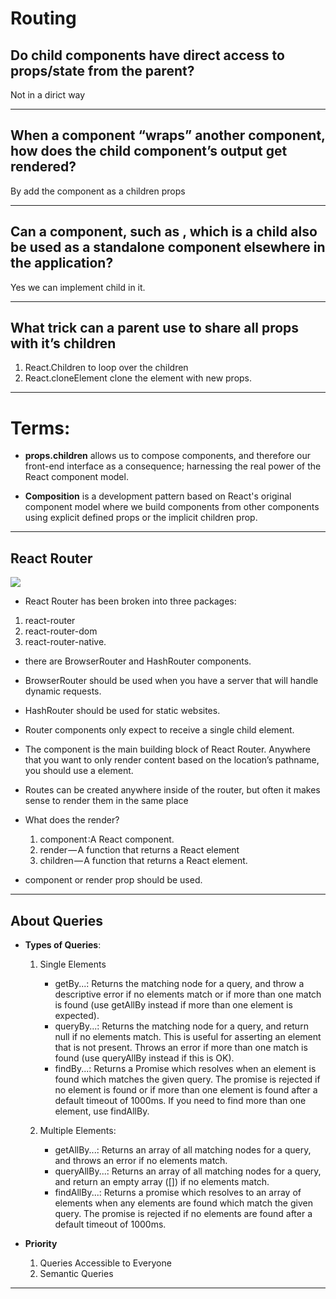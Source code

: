 # Routing

## Do child components have direct access to props/state from the parent?

Not in a dirict way 

_______________________

## When a component “wraps” another component, how does the child component’s output get rendered?

By add the component as a children props

___________________

## Can a component, such as <Content />, which is a child also be used as a standalone component elsewhere in the application?

Yes we can implement child in it.

_______________________

## What trick can a parent use to share all props with it’s children

1. React.Children to loop over the children 
2. React.cloneElement clone the element with new props.
______________________

# Terms:
* **props.children** allows us to compose components, and therefore our front-end interface as a consequence; harnessing the real power of the React component model.

* **Composition** is a development pattern based on React's original component model where we build components from other components using explicit defined props or the implicit children prop.

_______________________
## React Router

![](https://miro.medium.com/max/1200/1*TKvlTeNqtkp1s-eVB5Hrvg@2x.png)

* React Router has been broken into three packages: 

1. react-router
2. react-router-dom
3. react-router-native.

*  there are BrowserRouter and HashRouter components.

* BrowserRouter should be used when you have a server that will handle dynamic requests.

* HashRouter should be used for static websites.

* Router components only expect to receive a single child element. 

* The <Route> component is the main building block of React Router. Anywhere that you want to only render content based on the location’s pathname, you should use a <Route> element.

* Routes can be created anywhere inside of the router, but often it makes sense to render them in the same place

* What does the <Route> render?
    1. component :A React component.
    2. render — A function that returns a React element
    3. children — A function that returns a React element. 

* component or render prop should be used.

___________________________

## About Queries

* **Types of Queries**:

    1. Single Elements
        - getBy...: Returns the matching node for a query, and throw a descriptive error if no elements match or if more than one match is found (use getAllBy instead if more than one element is expected).
        - queryBy...: Returns the matching node for a query, and return null if no elements match. This is useful for asserting an element that is not present. Throws an error if more than one match is found (use queryAllBy instead if this is OK).
        - findBy...: Returns a Promise which resolves when an element is found which matches the given query. The promise is rejected if no element is found or if more than one element is found after a default timeout of 1000ms. If you need to find more than one element, use findAllBy.

    2. Multiple Elements:
        - getAllBy...: Returns an array of all matching nodes for a query, and throws an error if no elements match.
        - queryAllBy...: Returns an array of all matching nodes for a query, and return an empty array ([]) if no elements match.
        - findAllBy...: Returns a promise which resolves to an array of elements when any elements are found which match the given query. The promise is rejected if no elements are found after a default timeout of 1000ms.

* **Priority** 
    1. Queries Accessible to Everyone
    2. Semantic Queries 
    

________________________



